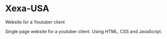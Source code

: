 # Xexa-USA
Website for a Youtuber client

Single page website for a youtuber client. Using HTML, CSS and JavaScript.
